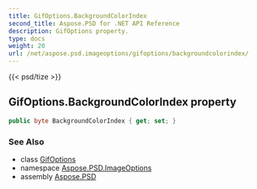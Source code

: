 ```yaml
---
title: GifOptions.BackgroundColorIndex
second_title: Aspose.PSD for .NET API Reference
description: GifOptions property. 
type: docs
weight: 20
url: /net/aspose.psd.imageoptions/gifoptions/backgroundcolorindex/
---
```

{{< psd/tize >}}
## GifOptions.BackgroundColorIndex property

```csharp
public byte BackgroundColorIndex { get; set; }
```

### See Also

* class [GifOptions](../)
* namespace [Aspose.PSD.ImageOptions](../../gifoptions/)
* assembly [Aspose.PSD](../../../)


